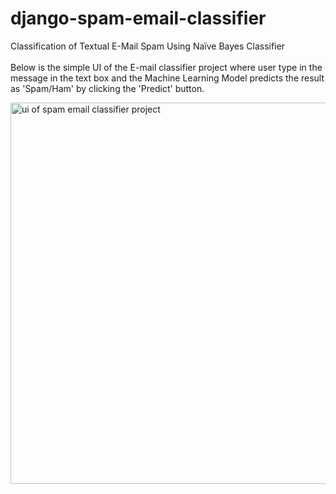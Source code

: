 # django-spam-email-classifier
Classification of Textual E-Mail Spam Using Naïve Bayes Classifier
<br><br>
Below is the simple UI of the E-mail classifier project where user type in the message in the text box and the Machine Learning Model predicts the result as 'Spam/Ham' by clicking the 'Predict' button.

<img width="610" alt="ui of spam email classifier project" src="https://user-images.githubusercontent.com/66567559/173371349-112206c6-854e-4e4b-b95b-87d15334b4cf.png">
